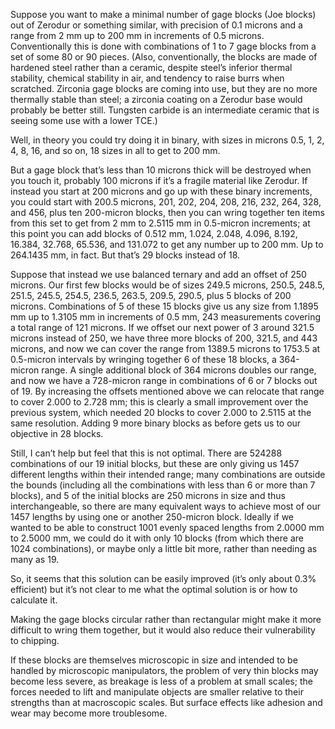 Suppose you want to make a minimal number of gage blocks (Joe blocks)
out of Zerodur or something similar, with precision of 0.1 microns and
a range from 2 mm up to 200 mm in increments of 0.5 microns.
Conventionally this is done with combinations of 1 to 7 gage blocks
from a set of some 80 or 90 pieces.  (Also, conventionally, the blocks
are made of hardened steel rather than a ceramic, despite steel’s
inferior thermal stability, chemical stability in air, and tendency to
raise burrs when scratched.  Zirconia gage blocks are coming into use,
but they are no more thermally stable than steel; a zirconia coating
on a Zerodur base would probably be better still.  Tungsten carbide is
an intermediate ceramic that is seeing some use with a lower TCE.)

Well, in theory you could try doing it in binary, with sizes in
microns 0.5, 1, 2, 4, 8, 16, and so on, 18 sizes in all to get to 200
mm.

But a gage block that’s less than 10 microns thick will be destroyed
when you touch it, probably 100 microns if it’s a fragile material
like Zerodur.  If instead you start at 200 microns and go up with
these binary increments, you could start with 200.5 microns, 201, 202,
204, 208, 216, 232, 264, 328, and 456, plus ten 200-micron blocks,
then you can wring together ten items from this set to get from 2 mm
to 2.5115 mm in 0.5-micron increments; at this point you can add
blocks of 0.512 mm, 1.024, 2.048, 4.096, 8.192, 16.384, 32.768,
65.536, and 131.072 to get any number up to 200 mm.  Up to 264.1435
mm, in fact.  But that’s 29 blocks instead of 18.

Suppose that instead we use balanced ternary and add an offset of 250
microns.  Our first few blocks would be of sizes 249.5 microns, 250.5,
248.5, 251.5, 245.5, 254.5, 236.5, 263.5, 209.5, 290.5, plus 5 blocks
of 200 microns.  Combinations of 5 of these 15 blocks give us any size
from 1.1895 mm up to 1.3105 mm in increments of 0.5 mm, 243
measurements covering a total range of 121 microns.  If we offset our
next power of 3 around 321.5 microns instead of 250, we have three
more blocks of 200, 321.5, and 443 microns, and now we can cover the
range from 1389.5 microns to 1753.5 at 0.5-micron intervals by
wringing together 6 of these 18 blocks, a 364-micron range.  A single
additional block of 364 microns doubles our range, and now we have a
728-micron range in combinations of 6 or 7 blocks out of 19.  By
increasing the offsets mentioned above we can relocate that range to
cover 2.000 to 2.728 mm; this is clearly a small improvement over the
previous system, which needed 20 blocks to cover 2.000 to 2.5115 at
the same resolution.  Adding 9 more binary blocks as before gets us to
our objective in 28 blocks.

Still, I can’t help but feel that this is not optimal.  There are
524288 combinations of our 19 initial blocks, but these are only
giving us 1457 different lengths within their intended range; many
combinations are outside the bounds (including all the combinations
with less than 6 or more than 7 blocks), and 5 of the initial blocks
are 250 microns in size and thus interchangeable, so there are many
equivalent ways to achieve most of our 1457 lengths by using one or
another 250-micron block.  Ideally if we wanted to be able to
construct 1001 evenly spaced lengths from 2.0000 mm to 2.5000 mm, we
could do it with only 10 blocks (from which there are 1024
combinations), or maybe only a little bit more, rather than needing as
many as 19.

So, it seems that this solution can be easily improved (it’s only
about 0.3% efficient) but it’s not clear to me what the optimal
solution is or how to calculate it.

Making the gage blocks circular rather than rectangular might make it
more difficult to wring them together, but it would also reduce their
vulnerability to chipping.

If these blocks are themselves microscopic in size and intended to be
handled by microscopic manipulators, the problem of very thin blocks
may become less severe, as breakage is less of a problem at small
scales; the forces needed to lift and manipulate objects are smaller
relative to their strengths than at macroscopic scales.  But surface
effects like adhesion and wear may become more troublesome.
